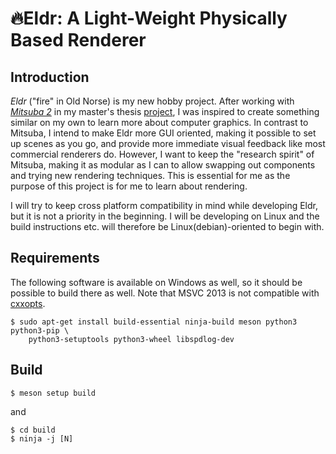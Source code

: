 # 🔥Eldr: A Light-Weight Physically Based Renderer
## Introduction
_Eldr_ ("fire" in Old Norse) is my new hobby project. After working with [_Mitsuba 2_](https://github.com/mitsuba-renderer/mitsuba2) in my master's thesis [project](https://github.com/gfx-jonte/PPG-quadtree-reconstruction), I was inspired to create something similar on my own to learn more about computer graphics. In contrast to Mitsuba, I intend to make Eldr more GUI oriented, making it possible to set up scenes as you go, and provide more immediate visual feedback like most commercial renderers do. However, I want to keep the "research spirit" of Mitsuba, making it as modular as I can to allow swapping out components and trying new rendering techniques. This is essential for me as the purpose of this project is for me to learn about rendering.

I will try to keep cross platform compatibility in mind while developing Eldr, but it is not a priority in the beginning. I will be developing on Linux and the build instructions etc. will therefore be Linux(debian)-oriented to begin with.

## Requirements
The following software is available on Windows as well, so it should be possible to build there as well. Note that MSVC 2013 is not compatible with [cxxopts](https://github.com/jarro2783/cxxopts#requirements).
```
$ sudo apt-get install build-essential ninja-build meson python3 python3-pip \
    python3-setuptools python3-wheel libspdlog-dev
```

## Build
```
$ meson setup build
```
and
```
$ cd build
$ ninja -j [N]
```
